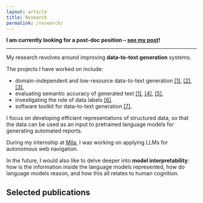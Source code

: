 ```yaml
---
layout: article
title: Research
permalink: /research/
---
```


**I am currently looking for a post-doc position – [see my post](/looking-for-postdoc-position.html)!**

---

My research revolves around improving **data-to-text generation** systems.

The projects I have worked on include:
- domain-independent and low-resource data-to-text generation [[1]](#d2t-llm), [[2]](#neural_pipeline), [[3]](#iterative_editing),
- evaluating semantic accuracy of generated text [[1]](#d2t-llm), [[4]](#text_in_context), [[5]](#semacc),
- investigating the role of data labels [[6]](#rel2text).
- software toolkit for data-to-text generation [[7]](#tabgenie).

I focus on developing efficient representations of structured data, so that the data can be used as an input to pretrained language models for generating automated reports.

During my internship at [Mila](https://mila.quebec/), I was working on applying LLMs for autonomous web navigation.

In the future, I would also like to delve deeper into **model interpretability**: how is the information inside the language models represented, how do language models reason, and how this all relates to human cognition.

## Selected publications
<!-- See my **<img src="/assets/icons/scholar.png" style="display: inline"> [Google Scholar](https://scholar.google.cz/citations?user=6NnuRB8AAAAJ)** profile for the full list of my publications. -->